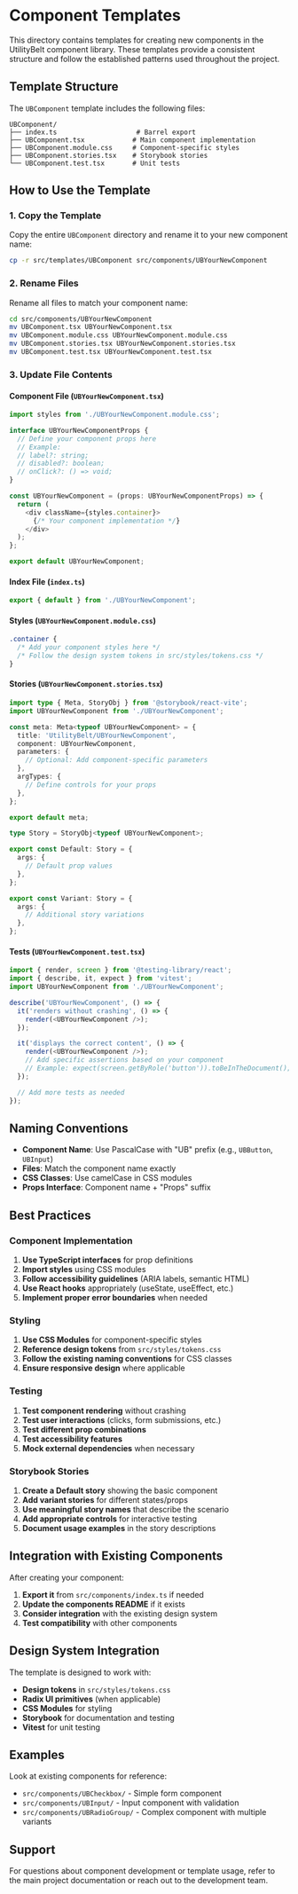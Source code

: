 # Component Templates

This directory contains templates for creating new components in the UtilityBelt component library. These templates provide a consistent structure and follow the established patterns used throughout the project.

## Template Structure

The `UBComponent` template includes the following files:

```
UBComponent/
├── index.ts                    # Barrel export
├── UBComponent.tsx            # Main component implementation
├── UBComponent.module.css     # Component-specific styles
├── UBComponent.stories.tsx    # Storybook stories
└── UBComponent.test.tsx       # Unit tests
```

## How to Use the Template

### 1. Copy the Template

Copy the entire `UBComponent` directory and rename it to your new component name:

```bash
cp -r src/templates/UBComponent src/components/UBYourNewComponent
```

### 2. Rename Files

Rename all files to match your component name:

```bash
cd src/components/UBYourNewComponent
mv UBComponent.tsx UBYourNewComponent.tsx
mv UBComponent.module.css UBYourNewComponent.module.css
mv UBComponent.stories.tsx UBYourNewComponent.stories.tsx
mv UBComponent.test.tsx UBYourNewComponent.test.tsx
```

### 3. Update File Contents

#### Component File (`UBYourNewComponent.tsx`)

```typescript
import styles from './UBYourNewComponent.module.css';

interface UBYourNewComponentProps {
  // Define your component props here
  // Example:
  // label?: string;
  // disabled?: boolean;
  // onClick?: () => void;
}

const UBYourNewComponent = (props: UBYourNewComponentProps) => {
  return (
    <div className={styles.container}>
      {/* Your component implementation */}
    </div>
  );
};

export default UBYourNewComponent;
```

#### Index File (`index.ts`)

```typescript
export { default } from './UBYourNewComponent';
```

#### Styles (`UBYourNewComponent.module.css`)

```css
.container {
  /* Add your component styles here */
  /* Follow the design system tokens in src/styles/tokens.css */
}
```

#### Stories (`UBYourNewComponent.stories.tsx`)

```typescript
import type { Meta, StoryObj } from '@storybook/react-vite';
import UBYourNewComponent from './UBYourNewComponent';

const meta: Meta<typeof UBYourNewComponent> = {
  title: 'UtilityBelt/UBYourNewComponent',
  component: UBYourNewComponent,
  parameters: {
    // Optional: Add component-specific parameters
  },
  argTypes: {
    // Define controls for your props
  },
};

export default meta;

type Story = StoryObj<typeof UBYourNewComponent>;

export const Default: Story = {
  args: {
    // Default prop values
  },
};

export const Variant: Story = {
  args: {
    // Additional story variations
  },
};
```

#### Tests (`UBYourNewComponent.test.tsx`)

```typescript
import { render, screen } from '@testing-library/react';
import { describe, it, expect } from 'vitest';
import UBYourNewComponent from './UBYourNewComponent';

describe('UBYourNewComponent', () => {
  it('renders without crashing', () => {
    render(<UBYourNewComponent />);
  });

  it('displays the correct content', () => {
    render(<UBYourNewComponent />);
    // Add specific assertions based on your component
    // Example: expect(screen.getByRole('button')).toBeInTheDocument();
  });

  // Add more tests as needed
});
```

## Naming Conventions

- **Component Name**: Use PascalCase with "UB" prefix (e.g., `UBButton`, `UBInput`)
- **Files**: Match the component name exactly
- **CSS Classes**: Use camelCase in CSS modules
- **Props Interface**: Component name + "Props" suffix

## Best Practices

### Component Implementation

1. **Use TypeScript interfaces** for prop definitions
2. **Import styles** using CSS modules
3. **Follow accessibility guidelines** (ARIA labels, semantic HTML)
4. **Use React hooks** appropriately (useState, useEffect, etc.)
5. **Implement proper error boundaries** when needed

### Styling

1. **Use CSS Modules** for component-specific styles
2. **Reference design tokens** from `src/styles/tokens.css`
3. **Follow the existing naming conventions** for CSS classes
4. **Ensure responsive design** where applicable

### Testing

1. **Test component rendering** without crashing
2. **Test user interactions** (clicks, form submissions, etc.)
3. **Test different prop combinations**
4. **Test accessibility features**
5. **Mock external dependencies** when necessary

### Storybook Stories

1. **Create a Default story** showing the basic component
2. **Add variant stories** for different states/props
3. **Use meaningful story names** that describe the scenario
4. **Add appropriate controls** for interactive testing
5. **Document usage examples** in the story descriptions

## Integration with Existing Components

After creating your component:

1. **Export it** from `src/components/index.ts` if needed
2. **Update the components README** if it exists
3. **Consider integration** with the existing design system
4. **Test compatibility** with other components

## Design System Integration

The template is designed to work with:

- **Design tokens** in `src/styles/tokens.css`
- **Radix UI primitives** (when applicable)
- **CSS Modules** for styling
- **Storybook** for documentation and testing
- **Vitest** for unit testing

## Examples

Look at existing components for reference:

- `src/components/UBCheckbox/` - Simple form component
- `src/components/UBInput/` - Input component with validation
- `src/components/UBRadioGroup/` - Complex component with multiple variants

## Support

For questions about component development or template usage, refer to the main project documentation or reach out to the development team.
